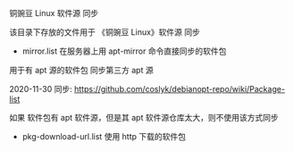 铜豌豆 Linux 软件源 同步

该目录下存放的文件用于 《铜豌豆 Linux》软件源 同步

- mirror.list 
在服务器上用 apt-mirror 命令直接同步的软件包

用于有 apt 源的软件包
同步第三方 apt 源

2020-11-30 同步:
https://github.com/coslyk/debianopt-repo/wiki/Package-list

如果 软件包有 apt 软件源，但是其 apt 软件源仓库太大，则不使用该方式同步

- pkg-download-url.list
使用 http 下载的软件包

